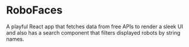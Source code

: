 # RoboFaces
A playful React app that fetches data from free APIs to render a sleek UI and also has a search component that filters displayed robots by string names.
